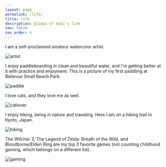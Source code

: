 ```yaml
---
layout: page
permalink: /life/
title: life
description: glimps of maki's life
nav: false
nav_order: 6
---
```


I am a self-proclaimed amateur watercolor artist.

<div class="row">
    <div class="col-sm mt-3 mt-md-0">
        <img src="{{ '/assets/img/5art.jpg' | relative_url }}" alt="artist" class="img-fluid rounded z-depth-1">
    </div>
</div>

I enjoy paddleboarding in clean and beautiful water, and I'm getting better at it with practice and enjoyment.
This is a picture of my first paddling at Bellevue Small Beach Park.

<div class="row">
    <div class="col-sm mt-3 mt-md-0">
        <img src="{{ '/assets/img/1paddle.jpg' | relative_url }}" alt="paddle" class="img-fluid rounded z-depth-1">
    </div>
</div>

I love cats, and they love me as well.

<div class="row">
    <div class="col-sm mt-3 mt-md-0">
        <img src="{{ '/assets/img/3cat.jpg' | relative_url }}" alt="catlover" class="img-fluid rounded z-depth-1">
    </div>
</div>

I enjoy hiking, being in nature and traveling.
Here I am on a hiking trail in Kyoto, Japan.

<div class="row">
    <div class="col-sm mt-3 mt-md-0">
        <img src="{{ '/assets/img/2hiking.jpg' | relative_url }}" alt="hiking" class="img-fluid rounded z-depth-1">
    </div>
</div>

The Witcher 3, The Legend of Zelda: Breath of the Wild, and Bloodborne/Elden Ring are my top 3 favorite games (not counting childhood gaming, which belongs on a different list).

<div class="row">
    <div class="col-sm mt-3 mt-md-0">
        <img src="{{ '/assets/img/4game.jpg' | relative_url }}" alt="gaming" class="img-fluid rounded z-depth-1">
    </div>
</div>
